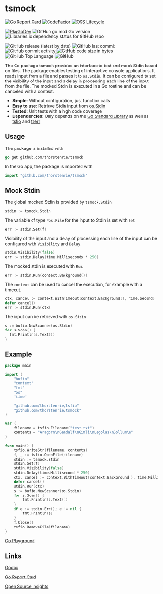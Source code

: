 # tsmock

[![Go Report Card](https://goreportcard.com/badge/github.com/thorstenrie/tsmock)](https://goreportcard.com/report/github.com/thorstenrie/tsmock)
[![CodeFactor](https://www.codefactor.io/repository/github/thorstenrie/tsmock/badge)](https://www.codefactor.io/repository/github/thorstenrie/tsmock)
![OSS Lifecycle](https://img.shields.io/osslifecycle/thorstenrie/tsmock)

[![PkgGoDev](https://pkg.go.dev/badge/mod/github.com/thorstenrie/tsmock)](https://pkg.go.dev/mod/github.com/thorstenrie/tsmock)
![GitHub go.mod Go version](https://img.shields.io/github/go-mod/go-version/thorstenrie/tsmock)
![Libraries.io dependency status for GitHub repo](https://img.shields.io/librariesio/github/thorstenrie/tsmock)

![GitHub release (latest by date)](https://img.shields.io/github/v/release/thorstenrie/tsmock)
![GitHub last commit](https://img.shields.io/github/last-commit/thorstenrie/tsmock)
![GitHub commit activity](https://img.shields.io/github/commit-activity/m/thorstenrie/tsmock)
![GitHub code size in bytes](https://img.shields.io/github/languages/code-size/thorstenrie/tsmock)
![GitHub Top Language](https://img.shields.io/github/languages/top/thorstenrie/tsmock)
![GitHub](https://img.shields.io/github/license/thorstenrie/tsmock)

The Go package tsmock provides an interface to test and mock Stdin based on files. The package enables testing of interactive console applications. It reads input from a file and
passes it to `os.Stdin`. It can be configured to set the visibility of the input and a delay in processing each line of the
input from the file. The mocked Stdin is executed in a Go routine and can be canceled with a context.

- **Simple**: Without configuration, just function calls
- **Easy to use**: Retrieve Stdin input from [os.Stdin](https://pkg.go.dev/os)
- **Tested**: Unit tests with a high code coverage
- **Dependencies**: Only depends on the [Go Standard Library](https://pkg.go.dev/std) as well as [tsfio](https://github.com/thorstenrie/tsfio) and [tserr](https://github.com/thorstenrie/tserr)

## Usage

The package is installed with 

````go
go get github.com/thorstenrie/tsmock
````

In the Go app, the package is imported with

````go
import "github.com/thorstenrie/tsmock"
````

## Mock Stdin

The global mocked Stdin is provided by `tsmock.Stdin`

```go
stdin := tsmock.Stdin
```

The variable of type `*os.File` for the input to Stdin is set with `Set`

```go
err := stdin.Set(f)
```

Visibility of the input and a delay of processing each line of the input can be configured with `Visibility` and `Delay`

```go
stdin.Visibility(false)
err := stdin.Delay(time.Milliseconds * 250)
```

The mocked stdin is executed with `Run`.

```go
err := stdin.Run(context.Background())
```

The `context` can be used to cancel the execution, for example with a timeout.

```go
ctx, cancel := context.WithTimeout(context.Background(), time.Second)
defer cancel()
err := stdin.Run(ctx)
```

The input can be retrieved with `os.Stdin`

```go
s := bufio.NewScanner(os.Stdin)
for s.Scan() {
  fmt.Println(s.Text())
}
```

## Example

```go
package main

import (
	"bufio"
	"context"
	"fmt"
	"os"
	"time"

	"github.com/thorstenrie/tsfio"
	"github.com/thorstenrie/tsmock"
)

var (
	filename = tsfio.Filename("test.txt")
	contents = "Aragorn\nGandalf\nGimli\nLegolas\nGollum\n"
)

func main() {
	tsfio.WriteStr(filename, contents)
	f, _ := tsfio.OpenFile(filename)
	stdin := tsmock.Stdin
	stdin.Set(f)
	stdin.Visibility(false)
	stdin.Delay(time.Millisecond * 250)
	ctx, cancel := context.WithTimeout(context.Background(), time.Millisecond*999)
	defer cancel()
	stdin.Run(ctx)
	s := bufio.NewScanner(os.Stdin)
	for s.Scan() {
		fmt.Println(s.Text())
	}
	if e := stdin.Err(); e != nil {
		fmt.Println(e)
	}
	f.Close()
	tsfio.RemoveFile(filename)
}
```
[Go Playground](https://go.dev/play/p/nfksVqPNaCj)

## Links

[Godoc](https://pkg.go.dev/github.com/thorstenrie/tsmock)

[Go Report Card](https://goreportcard.com/report/github.com/thorstenrie/tsmock)

[Open Source Insights](https://deps.dev/go/github.com%2Fthorstenrie%2Ftsmock)


